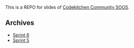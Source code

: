 This is a REPO for slides of [Codekitchen Community SOOS](https://codekitchen.community/t/topic/1095).

## Archives

- [Sprint 6](https://fw-soos-sprint6.netlify.app/)
- [Sprint 5](https://fw-soos-sprint5.netlify.app/)
